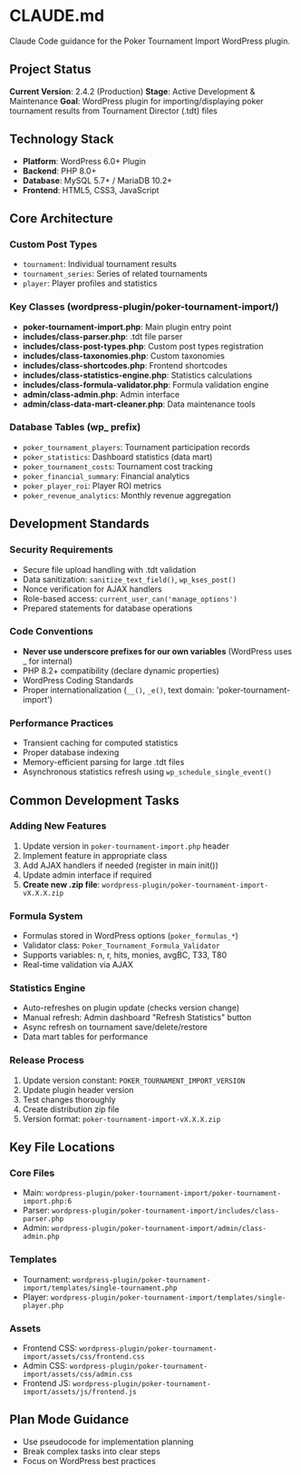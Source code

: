 # CLAUDE.md

Claude Code guidance for the Poker Tournament Import WordPress plugin.

## Project Status

**Current Version**: 2.4.2 (Production)
**Stage**: Active Development & Maintenance
**Goal**: WordPress plugin for importing/displaying poker tournament results from Tournament Director (.tdt) files

## Technology Stack

- **Platform**: WordPress 6.0+ Plugin
- **Backend**: PHP 8.0+
- **Database**: MySQL 5.7+ / MariaDB 10.2+
- **Frontend**: HTML5, CSS3, JavaScript

## Core Architecture

### Custom Post Types
- `tournament`: Individual tournament results
- `tournament_series`: Series of related tournaments
- `player`: Player profiles and statistics

### Key Classes (wordpress-plugin/poker-tournament-import/)
- **poker-tournament-import.php**: Main plugin entry point
- **includes/class-parser.php**: .tdt file parser
- **includes/class-post-types.php**: Custom post types registration
- **includes/class-taxonomies.php**: Custom taxonomies
- **includes/class-shortcodes.php**: Frontend shortcodes
- **includes/class-statistics-engine.php**: Statistics calculations
- **includes/class-formula-validator.php**: Formula validation engine
- **admin/class-admin.php**: Admin interface
- **admin/class-data-mart-cleaner.php**: Data maintenance tools

### Database Tables (wp_ prefix)
- `poker_tournament_players`: Tournament participation records
- `poker_statistics`: Dashboard statistics (data mart)
- `poker_tournament_costs`: Tournament cost tracking
- `poker_financial_summary`: Financial analytics
- `poker_player_roi`: Player ROI metrics
- `poker_revenue_analytics`: Monthly revenue aggregation

## Development Standards

### Security Requirements
- Secure file upload handling with .tdt validation
- Data sanitization: `sanitize_text_field()`, `wp_kses_post()`
- Nonce verification for AJAX handlers
- Role-based access: `current_user_can('manage_options')`
- Prepared statements for database operations

### Code Conventions
- **Never use underscore prefixes for our own variables** (WordPress uses _ for internal)
- PHP 8.2+ compatibility (declare dynamic properties)
- WordPress Coding Standards
- Proper internationalization (`__()`, `_e()`, text domain: 'poker-tournament-import')

### Performance Practices
- Transient caching for computed statistics
- Proper database indexing
- Memory-efficient parsing for large .tdt files
- Asynchronous statistics refresh using `wp_schedule_single_event()`

## Common Development Tasks

### Adding New Features
1. Update version in `poker-tournament-import.php` header
2. Implement feature in appropriate class
3. Add AJAX handlers if needed (register in main init())
4. Update admin interface if required
5. **Create new .zip file**: `wordpress-plugin/poker-tournament-import-vX.X.X.zip`

### Formula System
- Formulas stored in WordPress options (`poker_formulas_*`)
- Validator class: `Poker_Tournament_Formula_Validator`
- Supports variables: n, r, hits, monies, avgBC, T33, T80
- Real-time validation via AJAX

### Statistics Engine
- Auto-refreshes on plugin update (checks version change)
- Manual refresh: Admin dashboard "Refresh Statistics" button
- Async refresh on tournament save/delete/restore
- Data mart tables for performance

### Release Process
1. Update version constant: `POKER_TOURNAMENT_IMPORT_VERSION`
2. Update plugin header version
3. Test changes thoroughly
4. Create distribution zip file
5. Version format: `poker-tournament-import-vX.X.X.zip`

## Key File Locations

### Core Files
- Main: `wordpress-plugin/poker-tournament-import/poker-tournament-import.php:6`
- Parser: `wordpress-plugin/poker-tournament-import/includes/class-parser.php`
- Admin: `wordpress-plugin/poker-tournament-import/admin/class-admin.php`

### Templates
- Tournament: `wordpress-plugin/poker-tournament-import/templates/single-tournament.php`
- Player: `wordpress-plugin/poker-tournament-import/templates/single-player.php`

### Assets
- Frontend CSS: `wordpress-plugin/poker-tournament-import/assets/css/frontend.css`
- Admin CSS: `wordpress-plugin/poker-tournament-import/assets/css/admin.css`
- Frontend JS: `wordpress-plugin/poker-tournament-import/assets/js/frontend.js`

## Plan Mode Guidance
- Use pseudocode for implementation planning
- Break complex tasks into clear steps
- Focus on WordPress best practices